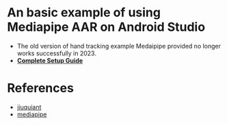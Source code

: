# An basic example of using Mediapipe AAR on Android Studio

* The old version of hand tracking example Medaipipe provided no longer works successfully in 2023.
* **[Complete Setup Guide](https://hackmd.io/@iamlun/mediapipe-complete-setup-guide)**


# References
- [jiuquiant](https://github.com/jiuqiant/mediapipe_multi_hands_tracking_aar_example)
- [mediapipe](https://github.com/google/mediapipe)


